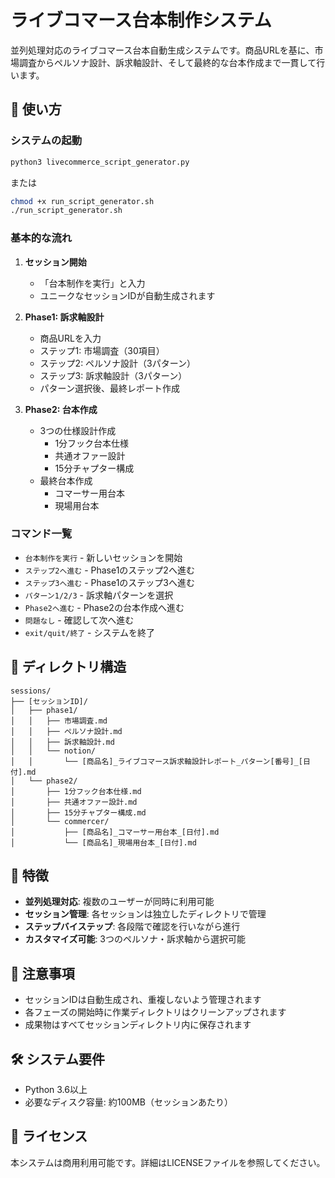 # ライブコマース台本制作システム

並列処理対応のライブコマース台本自動生成システムです。商品URLを基に、市場調査からペルソナ設計、訴求軸設計、そして最終的な台本作成まで一貫して行います。

## 🚀 使い方

### システムの起動

```bash
python3 livecommerce_script_generator.py
```

または

```bash
chmod +x run_script_generator.sh
./run_script_generator.sh
```

### 基本的な流れ

1. **セッション開始**
   - 「台本制作を実行」と入力
   - ユニークなセッションIDが自動生成されます

2. **Phase1: 訴求軸設計**
   - 商品URLを入力
   - ステップ1: 市場調査（30項目）
   - ステップ2: ペルソナ設計（3パターン）
   - ステップ3: 訴求軸設計（3パターン）
   - パターン選択後、最終レポート作成

3. **Phase2: 台本作成**
   - 3つの仕様設計作成
     - 1分フック台本仕様
     - 共通オファー設計
     - 15分チャプター構成
   - 最終台本作成
     - コマーサー用台本
     - 現場用台本

### コマンド一覧

- `台本制作を実行` - 新しいセッションを開始
- `ステップ2へ進む` - Phase1のステップ2へ進む
- `ステップ3へ進む` - Phase1のステップ3へ進む
- `パターン1/2/3` - 訴求軸パターンを選択
- `Phase2へ進む` - Phase2の台本作成へ進む
- `問題なし` - 確認して次へ進む
- `exit/quit/終了` - システムを終了

## 📁 ディレクトリ構造

```
sessions/
├── [セッションID]/
│   ├── phase1/
│   │   ├── 市場調査.md
│   │   ├── ペルソナ設計.md
│   │   ├── 訴求軸設計.md
│   │   └── notion/
│   │       └── [商品名]_ライブコマース訴求軸設計レポート_パターン[番号]_[日付].md
│   └── phase2/
│       ├── 1分フック台本仕様.md
│       ├── 共通オファー設計.md
│       ├── 15分チャプター構成.md
│       └── commercer/
│           ├── [商品名]_コマーサー用台本_[日付].md
│           └── [商品名]_現場用台本_[日付].md
```

## 🔧 特徴

- **並列処理対応**: 複数のユーザーが同時に利用可能
- **セッション管理**: 各セッションは独立したディレクトリで管理
- **ステップバイステップ**: 各段階で確認を行いながら進行
- **カスタマイズ可能**: 3つのペルソナ・訴求軸から選択可能

## 📝 注意事項

- セッションIDは自動生成され、重複しないよう管理されます
- 各フェーズの開始時に作業ディレクトリはクリーンアップされます
- 成果物はすべてセッションディレクトリ内に保存されます

## 🛠️ システム要件

- Python 3.6以上
- 必要なディスク容量: 約100MB（セッションあたり）

## 📄 ライセンス

本システムは商用利用可能です。詳細はLICENSEファイルを参照してください。